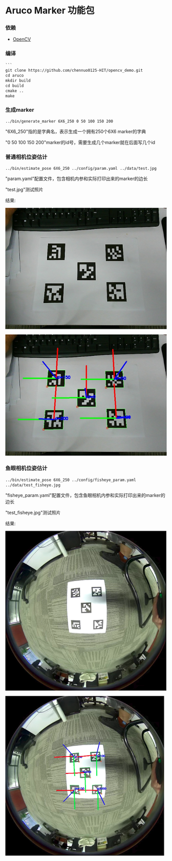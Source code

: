 # Aruco Marker 功能包

### 依赖

- [OpenCV](https://github.com/opencv/opencv)

### 编译

```
​```
git clone https://github.com/chennuo0125-HIT/opencv_demo.git
cd aruco
mkdir build
cd build
cmake ..
make
```

### 生成marker

```
../bin/generate_marker 6X6_250 0 50 100 150 200
```

"6X6_250"指的是字典名，表示生成一个拥有250个6X6 marker的字典

"0 50 100 150 200"marker的id号，需要生成几个marker就在后面写几个id

### 普通相机位姿估计

```
../bin/estimate_pose 6X6_250 ../config/param.yaml ../data/test.jpg
```

"param.yaml"配置文件，包含相机内参和实际打印出来的marker的边长

"test.jpg"测试照片

结果:

![](test.jpg)

![](result.jpg)

### 鱼眼相机位姿估计

```
../bin/estimate_pose 6X6_250 ../config/fisheye_param.yaml ../data/test_fisheye.jpg
```

"fisheye_param.yaml"配置文件，包含鱼眼相机内参和实际打印出来的marker的边长

"test_fisheye.jpg"测试照片

结果:

![](test_fisheye.png)

![](result_fisheye.png)